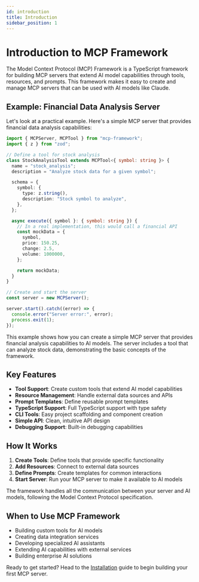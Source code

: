 ```yaml
---
id: introduction
title: Introduction
sidebar_position: 1
---
```


# Introduction to MCP Framework

The Model Context Protocol (MCP) Framework is a TypeScript framework for building MCP servers that extend AI model capabilities through tools, resources, and prompts. This framework makes it easy to create and manage MCP servers that can be used with AI models like Claude.

## Example: Financial Data Analysis Server

Let's look at a practical example. Here's a simple MCP server that provides financial data analysis capabilities:

```typescript
import { MCPServer, MCPTool } from "mcp-framework";
import { z } from "zod";

// Define a tool for stock analysis
class StockAnalysisTool extends MCPTool<{ symbol: string }> {
  name = "stock_analysis";
  description = "Analyze stock data for a given symbol";

  schema = {
    symbol: {
      type: z.string(),
      description: "Stock symbol to analyze",
    },
  };

  async execute({ symbol }: { symbol: string }) {
    // In a real implementation, this would call a financial API
    const mockData = {
      symbol,
      price: 150.25,
      change: 2.5,
      volume: 1000000,
    };

    return mockData;
  }
}

// Create and start the server
const server = new MCPServer();

server.start().catch((error) => {
  console.error("Server error:", error);
  process.exit(1);
});
```

This example shows how you can create a simple MCP server that provides financial analysis capabilities to AI models. The server includes a tool that can analyze stock data, demonstrating the basic concepts of the framework.

## Key Features

- **Tool Support**: Create custom tools that extend AI model capabilities
- **Resource Management**: Handle external data sources and APIs
- **Prompt Templates**: Define reusable prompt templates
- **TypeScript Support**: Full TypeScript support with type safety
- **CLI Tools**: Easy project scaffolding and component creation
- **Simple API**: Clean, intuitive API design
- **Debugging Support**: Built-in debugging capabilities

## How It Works

1. **Create Tools**: Define tools that provide specific functionality
2. **Add Resources**: Connect to external data sources
3. **Define Prompts**: Create templates for common interactions
4. **Start Server**: Run your MCP server to make it available to AI models

The framework handles all the communication between your server and AI models, following the Model Context Protocol specification.

## When to Use MCP Framework

- Building custom tools for AI models
- Creating data integration services
- Developing specialized AI assistants
- Extending AI capabilities with external services
- Building enterprise AI solutions

Ready to get started? Head to the [Installation](installation) guide to begin building your first MCP server.
